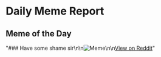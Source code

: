 # Daily Meme Report

## Meme of the Day
"### Have some shame sir\n\n![Meme](https://i.redd.it/696yvn6e3v1e1.gif)\n\n[View on Reddit](https://redd.it/1guxcpa)"
